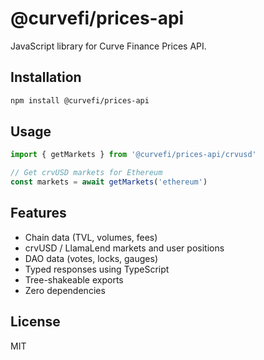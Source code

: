 # @curvefi/prices-api

JavaScript library for Curve Finance Prices API.

## Installation

```bash
npm install @curvefi/prices-api
```

## Usage

```typescript
import { getMarkets } from '@curvefi/prices-api/crvusd'

// Get crvUSD markets for Ethereum
const markets = await getMarkets('ethereum')
```

## Features

- Chain data (TVL, volumes, fees)
- crvUSD / LlamaLend markets and user positions
- DAO data (votes, locks, gauges)
- Typed responses using TypeScript
- Tree-shakeable exports
- Zero dependencies

## License

MIT
